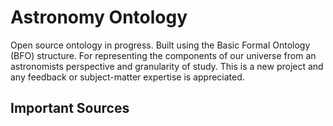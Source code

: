 # Astronomy Ontology
Open source ontology in progress. Built using the Basic Formal Ontology (BFO) structure. 
For representing the components of our universe from an astronomists perspective and granularity of study. This is a new project and any feedback or subject-matter expertise is appreciated.

## Important Sources
<to be added>
